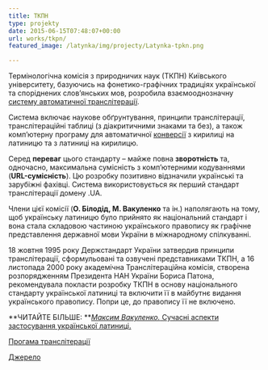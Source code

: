 ```yaml
---
title: ТКПН
type: projekty
date: 2015-06-15T07:48:07+00:00
url: works/tkpn/
featured_image: /latynka/img/projecty/Latynka-tpkn.png

---
```

Термінологічна комісія з природничих наук (ТКПН) Київського університету, базуючись на фонетико-графічних традиціях української та споріднених слов&#8217;янських мов, розробила взаємооднозначну <a href="http://web.archive.org/web/20110529142502/http://194.44.242.244/Portal/soc_gum/Nz/89_2/statti/32.pdf" target="_blank">систему автоматичної транслітерації</a>.

<!--more-->

Система включає наукове обґрунтування, принципи транслітерації, транслітераційні таблиці (з діакритичними знаками та без), а також комп&#8217;ютерну програму для автоматичної <a href="http://translit.kh.ua/?tkpn" target="_blank">конверсії</a> </span>з кирилиці на латиницю та з латиниці на кирилицю.

Серед **переваг** цього стандарту &#8211; майже повна **зворотність** та, одночасно, максимальна сумісність з комп’ютерними кодуваннями (**URL-сумісність**). Цю розробку позитивно відзначили українські та зарубіжні фахівці. Система використовується як перший стандарт транслітерації домену .UA.

Члени цієї комісії (**О. Білодід, М. Вакуленко** та ін.) наполягають на тому, щоб українську латиницю було прийнято як національний стандарт і вона стала складовою частиною українського правопису як графічне представлення державної мови України в міжнародному спілкуванні.

18 жовтня 1995 року Держстандарт України затвердив принципи транслітерації, сформульовані та озвучені представниками ТКПН, а 16 листопада 2000 року академічна Транслітераційна комісія, створена розпорядженням Президента НАН України Бориса Патона, рекомендувала покласти розробку ТКПН в основу національного стандарту української латиниці та включити її в майбутнє видання українського правопису. Попри це, до правопису її не включено.

**ЧИТАЙТЕ БІЛЬШЕ: **<a href="http://web.archive.org/web/20110529142502/http://194.44.242.244/Portal/soc_gum/Nz/89_2/statti/32.pdf" target="_blank"><i>Максим Вакуленко.</i> Сучасні аспекти застосування української латиниці.</a>

<a href="http://translit.kh.ua/?tkpn#tkpn" target="_blank">Прогама транслітерації</a>

<a href="http://uk.wikipedia.org/wiki/%D0%A3%D0%BA%D1%80%D0%B0%D1%97%D0%BD%D1%81%D1%8C%D0%BA%D0%B0_%D0%BB%D0%B0%D1%82%D0%B8%D0%BD%D0%BA%D0%B0" target="_blank">Джерело</a>